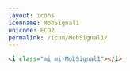```yaml
---
layout: icons
iconname: MobSignal1
unicode: ECD2
permalink: /icon/MobSignal1/
---
```


``` html
<i class="mi mi-MobSignal1"></i>
```
